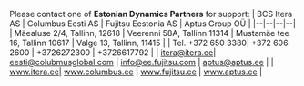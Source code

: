Please contact one of **Estonian Dynamics Partners** for support:
| BCS Itera AS | Columbus Eesti AS | Fujitsu Eestonia AS | Aptus Group OÜ |
|--|--|--|--|
| Mäealuse 2/4, Tallinn, 12618 | Veerenni 58A, Tallinn 11314 | Mustamäe tee 16, Tallinn 10617 | Valge 13, Tallinn, 11415 |
| Tel. +372 650 3380| +372 606 2600 | +3726272300 | +3726617792 |
| itera@itera.ee| eesti@colubmusglobal.com | info@ee.fujitsu.com | aptus@aptus.ee |
| www.itera.ee| www.columbus.ee | www.fujitsu.ee | www.aptus.ee |
